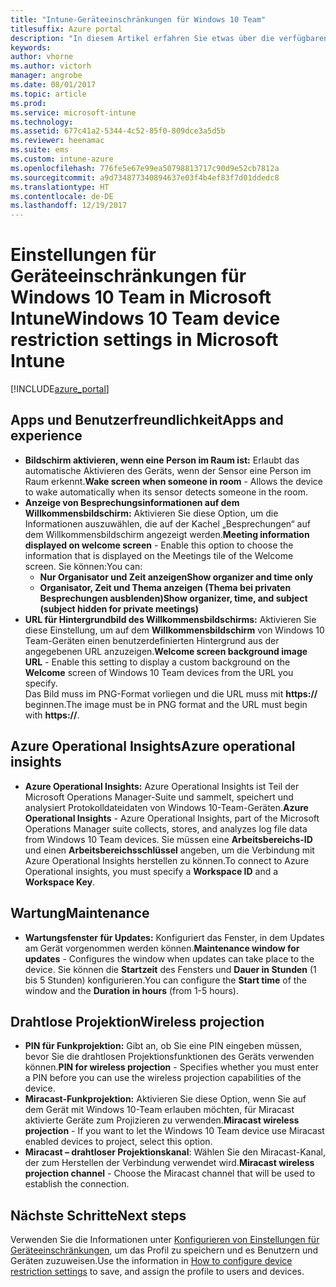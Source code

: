 ```yaml
---
title: "Intune-Geräteeinschränkungen für Windows 10 Team"
titlesuffix: Azure portal
description: "In diesem Artikel erfahren Sie etwas über die verfügbaren Geräteeinschränkungen für Windows 10 Team-Geräte."
keywords: 
author: vhorne
ms.author: victorh
manager: angrobe
ms.date: 08/01/2017
ms.topic: article
ms.prod: 
ms.service: microsoft-intune
ms.technology: 
ms.assetid: 677c41a2-5344-4c52-85f0-809dce3a5d5b
ms.reviewer: heenamac
ms.suite: ems
ms.custom: intune-azure
ms.openlocfilehash: 776fe5e67e99ea50798813717c90d9e52cb7812a
ms.sourcegitcommit: a9d734877340894637e03f4b4ef83f7d01ddedc8
ms.translationtype: HT
ms.contentlocale: de-DE
ms.lasthandoff: 12/19/2017
---
```

# <a name="windows-10-team-device-restriction-settings-in-microsoft-intune"></a><span data-ttu-id="f0884-103">Einstellungen für Geräteeinschränkungen für Windows 10 Team in Microsoft Intune</span><span class="sxs-lookup"><span data-stu-id="f0884-103">Windows 10 Team device restriction settings in Microsoft Intune</span></span>

[!INCLUDE[azure_portal](./includes/azure_portal.md)]


## <a name="apps-and-experience"></a><span data-ttu-id="f0884-104">Apps und Benutzerfreundlichkeit</span><span class="sxs-lookup"><span data-stu-id="f0884-104">Apps and experience</span></span>

- <span data-ttu-id="f0884-105">**Bildschirm aktivieren, wenn eine Person im Raum ist:** Erlaubt das automatische Aktivieren des Geräts, wenn der Sensor eine Person im Raum erkennt.</span><span class="sxs-lookup"><span data-stu-id="f0884-105">**Wake screen when someone in room** - Allows the device to wake automatically when its sensor detects someone in the room.</span></span>
- <span data-ttu-id="f0884-106">**Anzeige von Besprechungsinformationen auf dem Willkommensbildschirm:** Aktivieren Sie diese Option, um die Informationen auszuwählen, die auf der Kachel „Besprechungen“ auf dem Willkommensbildschirm angezeigt werden.</span><span class="sxs-lookup"><span data-stu-id="f0884-106">**Meeting information displayed on welcome screen** - Enable this option to choose the information that is displayed on the Meetings tile of the Welcome screen.</span></span> <span data-ttu-id="f0884-107">Sie können:</span><span class="sxs-lookup"><span data-stu-id="f0884-107">You can:</span></span>
    - <span data-ttu-id="f0884-108">**Nur Organisator und Zeit anzeigen**</span><span class="sxs-lookup"><span data-stu-id="f0884-108">**Show organizer and time only**</span></span>
    - <span data-ttu-id="f0884-109">**Organisator, Zeit und Thema anzeigen (Thema bei privaten Besprechungen ausblenden)**</span><span class="sxs-lookup"><span data-stu-id="f0884-109">**Show organizer, time, and subject (subject hidden for private meetings)**</span></span>
- <span data-ttu-id="f0884-110">**URL für Hintergrundbild des Willkommensbildschirms:** Aktivieren Sie diese Einstellung, um auf dem **Willkommensbildschirm** von Windows 10 Team-Geräten einen benutzerdefinierten Hintergrund aus der angegebenen URL anzuzeigen.</span><span class="sxs-lookup"><span data-stu-id="f0884-110">**Welcome screen background image URL** - Enable this setting to display a custom background on the **Welcome** screen of Windows 10 Team devices from the URL you specify.</span></span><br><span data-ttu-id="f0884-111">Das Bild muss im PNG-Format vorliegen und die URL muss mit **https://** beginnen.</span><span class="sxs-lookup"><span data-stu-id="f0884-111">The image must be in PNG format and the URL must begin with **https://**.</span></span>

## <a name="azure-operational-insights"></a><span data-ttu-id="f0884-112">Azure Operational Insights</span><span class="sxs-lookup"><span data-stu-id="f0884-112">Azure operational insights</span></span>

- <span data-ttu-id="f0884-113">**Azure Operational Insights:** Azure Operational Insights ist Teil der Microsoft Operations Manager-Suite und sammelt, speichert und analysiert Protokolldateidaten von Windows 10-Team-Geräten.</span><span class="sxs-lookup"><span data-stu-id="f0884-113">**Azure Operational Insights** - Azure Operational Insights, part of the Microsoft Operations Manager suite collects, stores, and analyzes log file data from Windows 10 Team devices.</span></span>
<span data-ttu-id="f0884-114">Sie müssen eine **Arbeitsbereichs-ID** und einen **Arbeitsbereichsschlüssel** angeben, um die Verbindung mit Azure Operational Insights herstellen zu können.</span><span class="sxs-lookup"><span data-stu-id="f0884-114">To connect to Azure Operational insights, you must specify a **Workspace ID** and a **Workspace Key**.</span></span>

## <a name="maintenance"></a><span data-ttu-id="f0884-115">Wartung</span><span class="sxs-lookup"><span data-stu-id="f0884-115">Maintenance</span></span>

- <span data-ttu-id="f0884-116">**Wartungsfenster für Updates:** Konfiguriert das Fenster, in dem Updates am Gerät vorgenommen werden können.</span><span class="sxs-lookup"><span data-stu-id="f0884-116">**Maintenance window for updates** - Configures the window when updates can take place to the device.</span></span> <span data-ttu-id="f0884-117">Sie können die **Startzeit** des Fensters und **Dauer in Stunden** (1 bis 5 Stunden) konfigurieren.</span><span class="sxs-lookup"><span data-stu-id="f0884-117">You can configure the **Start time** of the window and the **Duration in hours** (from 1-5 hours).</span></span>

## <a name="wireless-projection"></a><span data-ttu-id="f0884-118">Drahtlose Projektion</span><span class="sxs-lookup"><span data-stu-id="f0884-118">Wireless projection</span></span>

- <span data-ttu-id="f0884-119">**PIN für Funkprojektion:** Gibt an, ob Sie eine PIN eingeben müssen, bevor Sie die drahtlosen Projektionsfunktionen des Geräts verwenden können.</span><span class="sxs-lookup"><span data-stu-id="f0884-119">**PIN for wireless projection** - Specifies whether you must enter a PIN before you can use the wireless projection capabilities of the device.</span></span>
- <span data-ttu-id="f0884-120">**Miracast-Funkprojektion:** Aktivieren Sie diese Option, wenn Sie auf dem Gerät mit Windows 10-Team erlauben möchten, für Miracast aktivierte Geräte zum Projizieren zu verwenden.</span><span class="sxs-lookup"><span data-stu-id="f0884-120">**Miracast wireless projection** - If you want to let the Windows 10 Team device use Miracast enabled devices to project, select this option.</span></span>
- <span data-ttu-id="f0884-121">**Miracast – drahtloser Projektionskanal**: Wählen Sie den Miracast-Kanal, der zum Herstellen der Verbindung verwendet wird.</span><span class="sxs-lookup"><span data-stu-id="f0884-121">**Miracast wireless projection channel** - Choose the Miracast channel that will be used to establish the connection.</span></span>


## <a name="next-steps"></a><span data-ttu-id="f0884-122">Nächste Schritte</span><span class="sxs-lookup"><span data-stu-id="f0884-122">Next steps</span></span>

<span data-ttu-id="f0884-123">Verwenden Sie die Informationen unter [Konfigurieren von Einstellungen für Geräteeinschränkungen](device-restrictions-configure.md), um das Profil zu speichern und es Benutzern und Geräten zuzuweisen.</span><span class="sxs-lookup"><span data-stu-id="f0884-123">Use the information in [How to configure device restriction settings](device-restrictions-configure.md) to save, and assign the profile to users and devices.</span></span>
